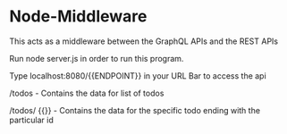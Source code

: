 # Node-Middleware
This acts as a middleware between the GraphQL APIs and the REST APIs

Run node server.js in order to run this program.

Type localhost:8080/{{ENDPOINT}} in your URL Bar to access the api

/todos - Contains the data for list of todos

/todos/ {{}} - Contains the data for the specific todo ending with the particular id
